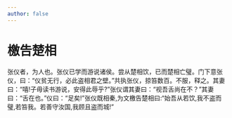 ```yaml
---
author: false
---
```


# 檄告楚相

张仪者，为人也。张仪已学而游说诸侯。尝从楚相饮，已而楚相亡璧。门下意张仪，曰：“仪贫无行，必此盗相君之壁。”共执张仪，掠笞数百。不服，释之。其妻曰：“嘻!子毋读书游说，安得此辱乎?”张仪谓其妻曰：“视吾舌尚在不？”其妻曰：“舌在也。”仪曰：“足矣!”张仪既相秦,为文檄告楚相曰:“始吾从若饮,我不盗而璧,若笞我。若善守汝国,我顾且盗而城!”
